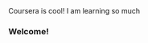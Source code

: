 <!doctype html>
<html>
<head>
<meta charset="utf-8">
<title>Coursera is Cool!</title>
  </head>
<body>
Coursera is cool! I am learning so much
</body>
<h3> Welcome! </h3>
</html>
